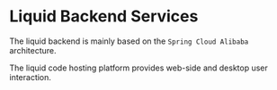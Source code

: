 # Liquid Backend Services

The liquid backend is mainly based on the `Spring Cloud Alibaba` architecture.

The liquid code hosting platform provides web-side and desktop user interaction.

[//]: # (should config the endpoint...)

